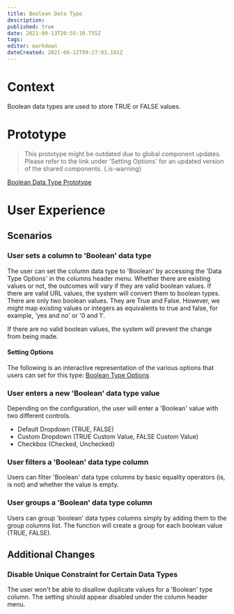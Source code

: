 ```yaml
---
title: Boolean Data Type
description: 
published: true
date: 2021-09-13T20:55:10.755Z
tags: 
editor: markdown
dateCreated: 2021-08-12T09:27:03.181Z
---
```


# Context
Boolean data types are used to store TRUE or FALSE values. 

# Prototype
> This prototype might be outdated due to global component updates. Please refer to the link under 'Setting Options' for an updated version of the shared components.
{.is-warning}

[Boolean Data Type Prototype](https://www.figma.com/proto/Uaf1ntcldzK2U41Jhw6vS2/Mathesar-MVP?page-id=4260%3A37440&node-id=4270%3A40031&viewport=324%2C48%2C0.35&scaling=min-zoom&starting-point-node-id=4270%3A40031&show-proto-sidebar=1)

# User Experience
## Scenarios
### User sets a column to 'Boolean' data type
The user can set the column data type to 'Boolean' by accessing the 'Data Type Options' in the columns header menu.
Whether there are existing values or not, the outcomes will vary if they are valid boolean values.
If there are valid URL values, the system will convert them to boolean types. There are only two boolean values. They are True and False. However, we might map existing values or integers as equivalents to true and false, for example, 'yes and no' or '0 and 1'.

If there are no valid boolean values, the system will prevent the change from being made. 

#### Setting Options
The following is an interactive representation of the various options that users can set for this type:
[Boolean Type Options](https://www.figma.com/proto/Uaf1ntcldzK2U41Jhw6vS2/Mathesar-MVP?page-id=4260%3A37440&node-id=4270%3A41050&viewport=324%2C48%2C0.34&scaling=contain&starting-point-node-id=4270%3A41050)


### User enters a new 'Boolean' data type value
Depending on the configuration, the user will enter a 'Boolean' value with two different controls.
- Default Dropdown (TRUE, FALSE)
- Custom Dropdown (TRUE Custom Value, FALSE Custom Value)
- Checkbox (Checked, Unchecked)

### User filters a 'Boolean' data type column
Users can filter 'Boolean' data type columns by basic equality operators (is, is not) and whether the value is empty. 

### User groups a 'Boolean' data type column
Users can group 'boolean' data types columns simply by adding them to the group columns list. The function will create a group for each boolean value (TRUE, FALSE).

## Additional Changes
### Disable Unique Constraint for Certain Data Types
The user won't be able to disallow duplicate values for a 'Boolean' type column. The setting should appear disabled under the column header menu.